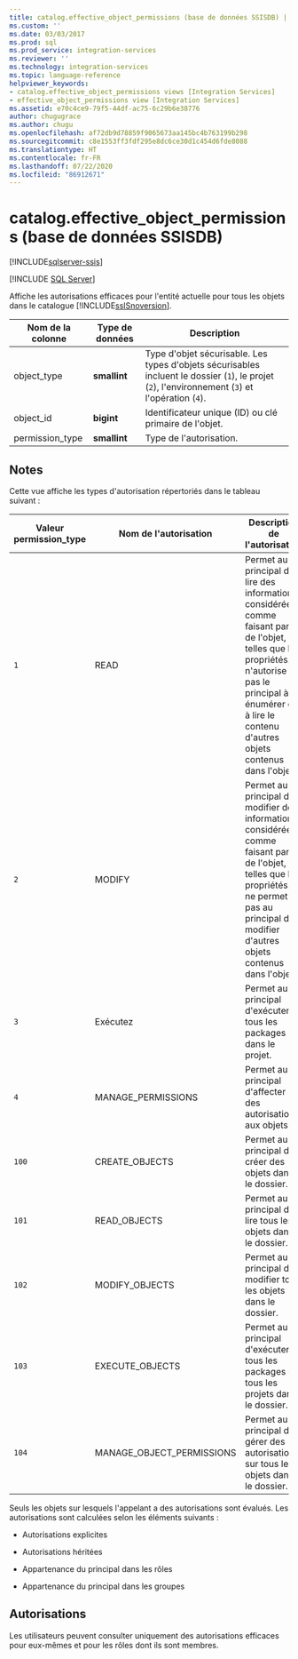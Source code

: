```yaml
---
title: catalog.effective_object_permissions (base de données SSISDB) | Microsoft Docs
ms.custom: ''
ms.date: 03/03/2017
ms.prod: sql
ms.prod_service: integration-services
ms.reviewer: ''
ms.technology: integration-services
ms.topic: language-reference
helpviewer_keywords:
- catalog.effective_object_permissions views [Integration Services]
- effective_object_permissions view [Integration Services]
ms.assetid: e70c4ce9-79f5-44df-ac75-6c29b6e38776
author: chugugrace
ms.author: chugu
ms.openlocfilehash: af72db9d78859f9065673aa145bc4b763199b298
ms.sourcegitcommit: c8e1553ff3fdf295e8dc6ce30d1c454d6fde8088
ms.translationtype: HT
ms.contentlocale: fr-FR
ms.lasthandoff: 07/22/2020
ms.locfileid: "86912671"
---
```

# <a name="catalogeffective_object_permissions-ssisdb-database"></a>catalog.effective_object_permissions (base de données SSISDB)

[!INCLUDE[sqlserver-ssis](../../includes/applies-to-version/sqlserver-ssis.md)]


[!INCLUDE [SQL Server](../../includes/applies-to-version/sqlserver.md)]

  Affiche les autorisations efficaces pour l'entité actuelle pour tous les objets dans le catalogue [!INCLUDE[ssISnoversion](../../includes/ssisnoversion-md.md)].  
  
|Nom de la colonne|Type de données|Description|  
|-----------------|---------------|-----------------|  
|object_type|**smallint**|Type d'objet sécurisable. Les types d'objets sécurisables incluent le dossier (`1`), le projet (`2`), l'environnement (`3`) et l'opération (`4`).|  
|object_id|**bigint**|Identificateur unique (ID) ou clé primaire de l'objet.|  
|permission_type|**smallint**|Type de l'autorisation.|  
  
## <a name="remarks"></a>Notes  
 Cette vue affiche les types d'autorisation répertoriés dans le tableau suivant :  
  
|Valeur permission_type|Nom de l'autorisation|Description de l'autorisation|Types d'objet applicables|  
|----------------------------|---------------------|----------------------------|-----------------------------|  
|`1`|READ|Permet au principal de lire des informations considérées comme faisant partie de l'objet, telles que les propriétés. Il n'autorise pas le principal à énumérer ou à lire le contenu d'autres objets contenus dans l'objet.|Dossier, projet, environnement, opération|  
|`2`|MODIFY|Permet au principal de modifier des informations considérées comme faisant partie de l'objet, telles que les propriétés. Il ne permet pas au principal de modifier d'autres objets contenus dans l'objet.|Dossier, projet, environnement, opération|  
|`3`|Exécutez|Permet au principal d'exécuter tous les packages dans le projet.|Projet|  
|`4`|MANAGE_PERMISSIONS|Permet au principal d'affecter des autorisations aux objets.|Dossier, projet, environnement, opération|  
|`100`|CREATE_OBJECTS|Permet au principal de créer des objets dans le dossier.|Dossier|  
|`101`|READ_OBJECTS|Permet au principal de lire tous les objets dans le dossier.|Dossier|  
|`102`|MODIFY_OBJECTS|Permet au principal de modifier tous les objets dans le dossier.|Dossier|  
|`103`|EXECUTE_OBJECTS|Permet au principal d'exécuter tous les packages de tous les projets dans le dossier.|Dossier|  
|`104`|MANAGE_OBJECT_PERMISSIONS|Permet au principal de gérer des autorisations sur tous les objets dans le dossier.|Dossier|  
  
 Seuls les objets sur lesquels l'appelant a des autorisations sont évalués. Les autorisations sont calculées selon les éléments suivants :  
  
-   Autorisations explicites  
  
-   Autorisations héritées  
  
-   Appartenance du principal dans les rôles  
  
-   Appartenance du principal dans les groupes  
  
## <a name="permissions"></a>Autorisations  
 Les utilisateurs peuvent consulter uniquement des autorisations efficaces pour eux-mêmes et pour les rôles dont ils sont membres.  
  
  
